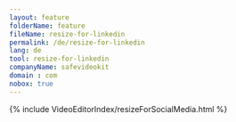 ```yaml
---
layout: feature
folderName: feature
fileName: resize-for-linkedin
permalink: /de/resize-for-linkedin
lang: de
tool: resize-for-linkedin
companyName: safevideokit
domain : com
nobox: true
---
```


{% include VideoEditorIndex/resizeForSocialMedia.html %}

   